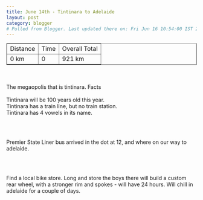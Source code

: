 ```yaml
---
title: June 14th - Tintinara to Adelaide
layout: post
category: blogger
# Pulled from Blogger. Last updated there on: Fri Jun 16 10:54:00 IST 2006
---
```

<TABLE BORDER="1"><TR><TD>Distance</TD><TD>Time</TD><TD>Overall Total</TD></TR><TR><TD>0 km</TD><TD>0</TD><TD>921 km</TD></TR></TABLE><br /><br />The megaopolis that is tintinara. Facts<br /><br />Tintinara will be 100 years old this year.<br />Tintinara has a train line, but no train station. <br />Tintinara has 4 vowels in its name.<br /><br /><a onblur="try {parent.deselectBloggerImageGracefully();} catch(e) {}" href="http://photos1.blogger.com/blogger/916/2956/1600/IMG_0850.jpg"><img style="display:block; margin:0px auto 10px; text-align:center;cursor:pointer; cursor:hand;" src="http://photos1.blogger.com/blogger/916/2956/320/IMG_0850.jpg" border="0" alt="" /></a><br /><br />Premier State Liner bus arrived in the dot at 12, and where on our way to adelaide.<br /><br /><a onblur="try {parent.deselectBloggerImageGracefully();} catch(e) {}" href="http://photos1.blogger.com/blogger/916/2956/1600/IMG_0846.jpg"><img style="display:block; margin:0px auto 10px; text-align:center;cursor:pointer; cursor:hand;" src="http://photos1.blogger.com/blogger/916/2956/320/IMG_0846.jpg" border="0" alt="" /></a><br /><br />Find a local bike store. Long and store the boys there will build a custom rear wheel, with a stronger rim and spokes - will have 24 hours. Will chill in adelaide for a couple of days.

